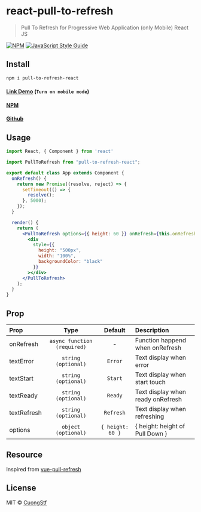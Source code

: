# react-pull-to-refresh

> Pull To Refresh for Progressive Web Application (only Mobile) React JS

[![NPM](https://img.shields.io/npm/v/react-pull-to-refresh.svg)](https://www.npmjs.com/package/react-pull-to-refresh) [![JavaScript Style Guide](https://img.shields.io/badge/code_style-standard-brightgreen.svg)](https://standardjs.com)

## Install

```bash
npm i pull-to-refresh-react
```

#### [Link Demo](https://codesandbox.io/s/zen-dewdney-6urjb) (`Turn on mobile mode`)



#### [NPM](https://www.npmjs.com/package/pull-to-refresh-react)
#### [Github](https://github.com/CuongStf/pull-to-refresh-react)

## Usage

```jsx
import React, { Component } from 'react'

import PullToRefresh from "pull-to-refresh-react";

export default class App extends Component {
  onRefresh() {
    return new Promise((resolve, reject) => {
      setTimeout(() => {
        resolve();
      }, 5000);
    });
  }

  render() {
    return (
      <PullToRefresh options={{ height: 60 }} onRefresh={this.onRefresh}>
        <div
          style={{
            height: "500px",
            width: "100%",
            backgroundColor: "black"
          }}
        ></div>
      </PullToRefresh>
    );
  }
}
```

## Prop

| Prop                  | Type                                | Default | Description |
| :---------            | :-------:                           | :-----: | :----------- |
| onRefresh             | `async function (required)`                     | -       | Function happend when onRefresh |
| textError             | `string (optional)`                     | `Error`       | Text display when error |
| textStart    | `string (optional)`      | `Start`       | Text display when start touch |
| textReady           | `string (optional)`                            | `Ready`    | Text display when ready onRefresh |
| textRefresh             | `string (optional)`                     | `Refresh`       | Text display when refreshing |
| options             | `object (optional)`                     | `{ height: 60 }`       | { height: height of Pull Down }  |


## Resource
Inspired from [vue-pull-refresh](https://github.com/lakb248/vue-pull-refresh)


## License

MIT © [CuongStf](https://github.com/CuongStf)
